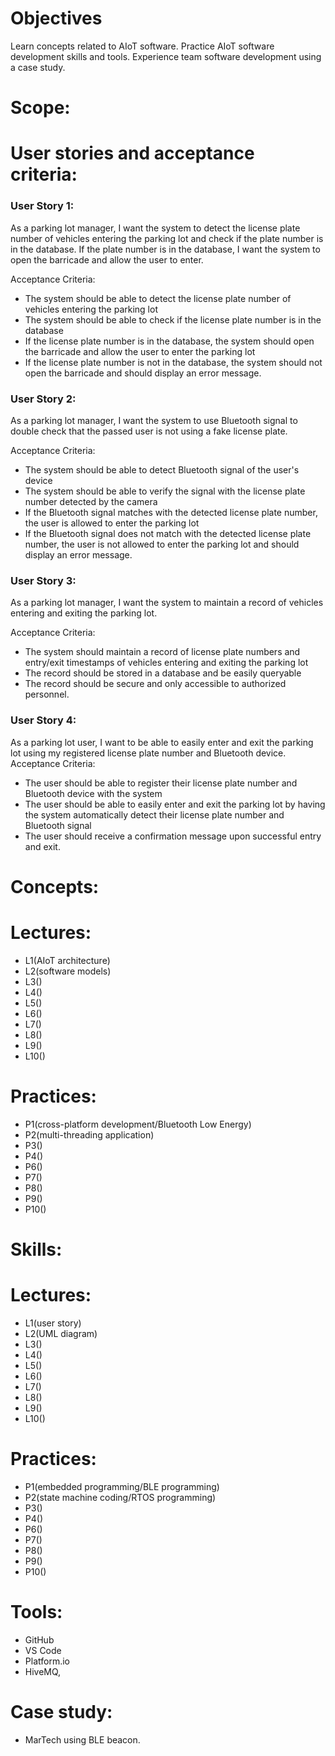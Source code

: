 # Objectives

Learn concepts related to AIoT software.
Practice AIoT software development skills and tools.
Experience team software development using a case study.

# Scope:

# User stories and acceptance criteria:

### User Story 1:

As a parking lot manager, I want the system to detect the license plate number of vehicles entering the parking lot and check if the plate number is in the database. If the plate number is in the database, I want the system to open the barricade and allow the user to enter.

Acceptance Criteria:

- The system should be able to detect the license plate number of vehicles entering the parking lot
- The system should be able to check if the license plate number is in the database
- If the license plate number is in the database, the system should open the barricade and allow the user to enter the parking lot
- If the license plate number is not in the database, the system should not open the barricade and should display an error message.

### User Story 2:

As a parking lot manager, I want the system to use Bluetooth signal to double check that the passed user is not using a fake license plate.

Acceptance Criteria:

- The system should be able to detect Bluetooth signal of the user's device
- The system should be able to verify the signal with the license plate number detected by the camera
- If the Bluetooth signal matches with the detected license plate number, the user is allowed to enter the parking lot
- If the Bluetooth signal does not match with the detected license plate number, the user is not allowed to enter the parking lot and should display an error message.

### User Story 3:

As a parking lot manager, I want the system to maintain a record of vehicles entering and exiting the parking lot.

Acceptance Criteria:

- The system should maintain a record of license plate numbers and entry/exit timestamps of vehicles entering and exiting the parking lot
- The record should be stored in a database and be easily queryable
- The record should be secure and only accessible to authorized personnel.

### User Story 4:

As a parking lot user, I want to be able to easily enter and exit the parking lot using my registered license plate number and Bluetooth device.
Acceptance Criteria:

- The user should be able to register their license plate number and Bluetooth device with the system
- The user should be able to easily enter and exit the parking lot by having the system automatically detect their license plate number and Bluetooth signal
- The user should receive a confirmation message upon successful entry and exit.

# Concepts:

# Lectures:

- L1(AIoT architecture)
- L2(software models)
- L3()
- L4()
- L5()
- L6()
- L7()
- L8()
- L9()
- L10()

# Practices:

- P1(cross-platform development/Bluetooth Low Energy)
- P2(multi-threading application)
- P3()
- P4()
- P6()
- P7()
- P8()
- P9()
- P10()

# Skills:

# Lectures:

- L1(user story)
- L2(UML diagram)
- L3()
- L4()
- L5()
- L6()
- L7()
- L8()
- L9()
- L10()

# Practices:

- P1(embedded programming/BLE programming)
- P2(state machine coding/RTOS programming)
- P3()
- P4()
- P6()
- P7()
- P8()
- P9()
- P10()

# Tools:

- GitHub
- VS Code
- Platform.io
- HiveMQ,

# Case study:

- MarTech using BLE beacon.
